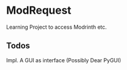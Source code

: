 # ModRequest
Learning Project to access Modrinth etc.
## Todos
Impl. A GUI as interface (Possibly Dear PyGUI)
